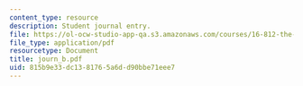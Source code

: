 ```yaml
---
content_type: resource
description: Student journal entry.
file: https://ol-ocw-studio-app-qa.s3.amazonaws.com/courses/16-812-the-aerospace-industry-spring-2004/815b9e33dc1381765a6dd90bbe71eee7_journ_b.pdf
file_type: application/pdf
resourcetype: Document
title: journ_b.pdf
uid: 815b9e33-dc13-8176-5a6d-d90bbe71eee7
---
```

